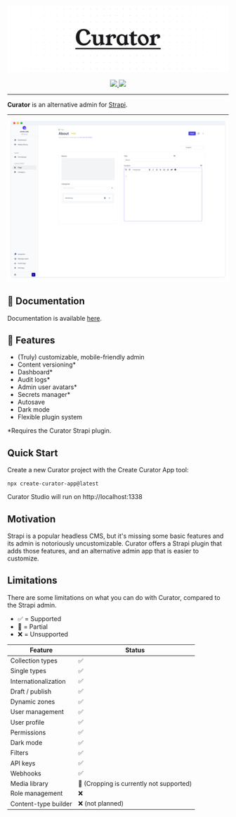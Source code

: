 ![Curator Logo](https://raw.githubusercontent.com/its-devtastic/curator/main/media/banner.png)

<div align="center">
  <a aria-label="Stars" href="https://github.com/its-devtastic/curator/stargazers">
    <img src="https://img.shields.io/github/stars/its-devtastic/curator">
  </a>
<a aria-label="NPM" href="https://www.npmjs.com/package/@curatorjs/studio">
    <img src="https://img.shields.io/npm/dm/%40curatorjs/studio">
  </a>
</div>

---

**Curator** is an alternative admin for [Strapi](https://www.strapi.io).

---

![Preview](https://raw.githubusercontent.com/its-devtastic/curator/main/media/preview.png)

## 📜 Documentation

Documentation is available [here](https://its-devtastic.github.io/curator/).

## 💫 Features

- (Truly) customizable, mobile-friendly admin
- Content versioning\*
- Dashboard\*
- Audit logs\*
- Admin user avatars\*
- Secrets manager\*
- Autosave
- Dark mode
- Flexible plugin system

\*Requires the Curator Strapi plugin.

## Quick Start

Create a new Curator project with the Create Curator App tool:

```shell
npx create-curator-app@latest
```

Curator Studio will run on http://localhost:1338

## Motivation

Strapi is a popular headless CMS, but it's missing some basic features and its admin is notoriously uncustomizable.
Curator offers a Strapi plugin that adds those features, and an alternative admin app that is easier to customize.

## Limitations

There are some limitations on what you can do with Curator, compared to the Strapi admin.

- ✅ = Supported
- 🚧 = Partial
- ❌ = Unsupported

| Feature              | Status                                    |
| -------------------- | ----------------------------------------- |
| Collection types     | ✅                                        |
| Single types         | ✅                                        |
| Internationalization | ✅                                        |
| Draft / publish      | ✅                                        |
| Dynamic zones        | ✅                                        |
| User management      | ✅                                        |
| User profile         | ✅                                        |
| Permissions          | ✅️                                       |
| Dark mode            | ✅                                        |
| Filters              | ✅                                        |
| API keys             | ✅                                        |
| Webhooks             | ✅                                        |
| Media library        | 🚧️ (Cropping is currently not supported) |
| Role management      | ❌                                        |
| Content-type builder | ❌ (not planned)                          |
